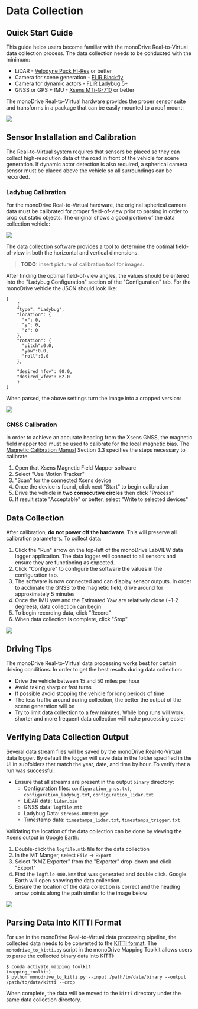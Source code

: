 # Data Collection

## Quick Start Guide

This guide helps users become familiar with the monoDrive Real-to-Virtual data
collection process. The data collection needs to be conducted with the minimum:

* LiDAR - [Velodyne Puck Hi-Res](https://velodynelidar.com/products/puck-hi-res/) or better
* Camera for scene generation - [FLIR Blackfly](https://www.flir.com/products/blackfly-s-usb3/?model=BFS-U3-63S4C-C)
* Camera for dynamic actors - [FLIR Ladybug 5+](https://www.flir.com/products/ladybug5plus/)
* GNSS or GPS + IMU - [Xsens MTi-G-710](https://shop-us.xsens.com/shop/mti-g-710/mti-g-710-gnssins-2a8g4) or better

The monoDrive Real-to-Virtual hardware provides the proper sensor suite and 
transforms in a package that can be easily mounted to a roof mount:

<div class="img_container">
    <img class='lg_img' src="../imgs/real_to_virtual_hardware_side_view.png"/>
</div>

## Sensor Installation and Calibration

The Real-to-Virtual system requires that sensors be placed so they can collect
high-resolution data of the road in front of the vehicle for scene generation. 
If dynamic actor detection is also required, a spherical camera sensor must be 
placed above the vehicle so all surroundings can be recorded. 

### Ladybug Calibration 

For the monoDrive Real-to-Virtual hardware, the original spherical camera data
must be calibrated for proper field-of-view prior to parsing in order to crop
out static objects. The original shows a good portion of the data collection 
vehicle:

<div class="img_container">
    <img class='lg_img' src="../imgs/kitti_data_full_size_image.png"/>
</div>

The data collection software provides a tool to determine the optimal 
field-of-view in both the horizontal and vertical dimensions. 

> **TODO:** insert picture of calibration tool for images.

After finding the optimal field-of-view angles, the values should be entered 
into the "Ladybug Configuration" section of the "Configuration" tab. For the
monoDrive vehicle the JSON should look like:

```
[
    {
    "type": "Ladybug",
    "location": {
      "x": 0,
      "y": 0,
      "z": 0
    },
    "rotation": {
      "pitch":0.0,
      "yaw":0.0,
      "roll":0.0
    },
    
    "desired_hfov": 90.0,
    "desired_vfov": 62.0
    }
]
```

When parsed, the above settings turn the image into a cropped version:

<div class="img_container">
    <img class='wide_img' src="../imgs/kitti_data_cropped_image.png"/>
</div>

### GNSS Calibration

In order to achieve an accurate heading from the Xsens GNSS, the magnetic field
mapper tool must be  used to calibrate for the local magnetic bias. The 
[Magnetic Calibration Manual](https://www.xsens.com/hubfs/Downloads/Manuals/MT_Magnetic_Calibration_Manual.pdf) Section 3.3 specifies the steps necessary
to calibrate. 

1. Open that Xsens Magnetic Field Mapper software
1. Select "Use Motion Tracker"
1. "Scan" for the connected Xsens device
1. Once the device is found, click next "Start" to begin calibration
1. Drive the vehicle in **two consecutive circles** then click "Process"
1. If result state "Acceptable" or better, select "Write to selected devices"

## Data Collection

After calibration, **do not power off the hardware**. This will preserve all
calibration parameters. To collect data:

1. Click the "Run" arrow on the top-left of the monoDrive LabVIEW data logger application. The data logger will connect to all sensors and ensure they are functioning as expected.
1. Click "Configure" to configure the software the values in the configuration tab.
1. The software is now connected and can display sensor outputs. In order to acclimate the GNSS to the magnetic field, drive around for approximately 5 minutes
1. Once the IMU yaw and the Estimated Yaw are relatively close (~1-2 degrees), data collection can begin
1. To begin recording data, click "Record"
1. When data collection is complete, click "Stop"

<div class="img_container">
    <img class='wide_img' src="../imgs/data_logger_main_tab.png"/>
</div>

## Driving Tips

The monoDrive Real-to-Virtual data processing works best for certain driving
conditions. In order to get the best results during data collection:

* Drive the vehicle between 15 and 50 miles per hour
* Avoid taking sharp or fast turns
* If possible avoid stopping the vehicle for long periods of time
* The less traffic around during collection, the better the output of the scene generation will be
* Try to limit data collection to a few minutes. While long runs will work, shorter and more frequent data collection will make processing easier

## Verifying Data Collection Output

Several data stream files will be saved by the monoDrive Real-to-Virtual data
logger. By default the logger will save data in the folder specified in the UI 
in subfolders that match the year, date, and time by hour. To verify that a run 
was successful:

* Ensure that all streams are present in the output `binary` directory:
    * Configuration files: `configuration_gnss.txt`, `configuration_ladybug.txt`, `configuration_lidar.txt`
    * LiDAR data: `lidar.bin`
    * GNSS data: `logfile.mtb`
    * Ladybug Data: `streams-000000.pgr`
    * Timestamp data: `timestamps_lidar.txt`, `timestamps_trigger.txt`

Validating the location of the data collection can be done by viewing the Xsens
output in [Google Earth](https://www.google.com/earth/versions/#download-pro):

1. Double-click the `logfile.mtb` file for the data collection
1. In the MT Manger, select `File` -> `Export`
1. Select "KMZ Exporter" from the "Exporter" drop-down and click "Export"
1. Find the `logfile-000.kmz` that was generated and double click. Google Earth will open showing the data collection.
1. Ensure the location of the data collection is correct and the heading arrow points along the path similar to the image below

<div class="img_container">
    <img class='lg_img' src="../imgs/google_earth_gnss_output.png"/>
</div>

## Parsing Data Into KITTI Format

For use in the monoDrive Real-to-Virtual data processing pipeline, the collected
data needs to be converted to the 
[KITTI format](https://www.cvlibs.net/datasets/kitti/index.php). The `monodrive_to_kitti.py` script in the monoDrive Mapping Toolkit allows users
to parse the collected binary data into KITTI:

```
$ conda activate mapping_toolkit
(mapping_toolkit)
$ python monodrive_to_kitti.py --input /path/to/data/binary --output /path/to/data/kitti --crop
```

When complete, the data will be moved to the `kitti` directory under the same 
data collection directory.

<p>&nbsp;</p>
